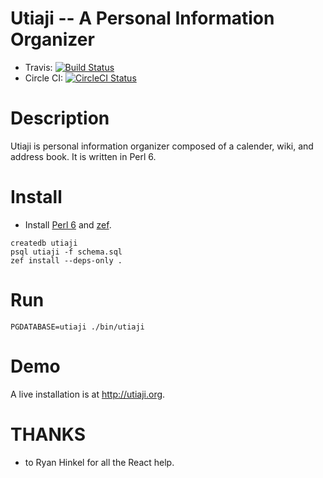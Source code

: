 Utiaji -- A Personal Information Organizer
=======
* Travis: [![Build Status](https://travis-ci.org/bduggan/utiaji.svg?branch=master)](https://travis-ci.org/bduggan/utiaji)
* Circle CI: [![CircleCI Status](https://circleci.com/gh/bduggan/utiaji/tree/master.svg?style=svg)](https://circleci.com/gh/bduggan/utiaji/tree/master)

Description
===========
Utiaji is personal information organizer composed of a calender, wiki, and address book.
It is written in Perl 6.

Install
=======
* Install [Perl 6](https://perl6.org/downloads/) and [zef](https://github.com/ugexe/zef).
```
createdb utiaji
psql utiaji -f schema.sql
zef install --deps-only .
```

Run
===
```
PGDATABASE=utiaji ./bin/utiaji
```

Demo
===
A live installation is at <http://utiaji.org>.

THANKS
===
* to Ryan Hinkel for all the React help.

